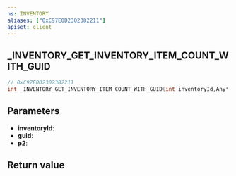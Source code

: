 ```yaml
---
ns: INVENTORY
aliases: ["0xC97E0D2302382211"]
apiset: client
---
```

## _INVENTORY_GET_INVENTORY_ITEM_COUNT_WITH_GUID

```c
// 0xC97E0D2302382211
int _INVENTORY_GET_INVENTORY_ITEM_COUNT_WITH_GUID(int inventoryId,Any* guid,BOOL p2);
```


## Parameters
* **inventoryId**:
* **guid**:
* **p2**:

## Return value

